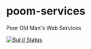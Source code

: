 # poom-services
Poor Old Man's Web Services

[![Build Status](https://travis-ci.org/nelt/poom-services.svg?branch=master)](https://travis-ci.org/nelt/poom-services)